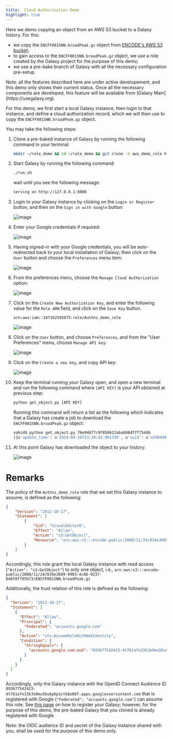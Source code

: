 ```yaml
---
title:  Cloud Authorization Demo
highlight: true
---
```


Here we demo copying an object from an AWS S3 bucket to a Galaxy history. 
For this:
- we copy the `ENCFF001SNN.broadPeak.gz` object from 
[ENCODE's AWS S3 bucket](https://registry.opendata.aws/encode-project/);
- to gain access to the `ENCFF001SNN.broadPeak.gz` object, we
use a role created by the Galaxy project for the purpose of this demo;
- we use a pre-bake branch of Galaxy with all the necessary configuration
pre-setup. 


<div class="alert alert-info" role="alert">
    Note: all the features described here are under active developement,
    and this demo only shows their current status. Once all the necessary 
    components are developed, this feature will be available from 
    [Galaxy Main](https://usegalaxy.org).
</div>


For this demo, we first start a local Galaxy instance, then login to 
that instance, and define a cloud authorization record, which we will
then use to copy the `ENCFF001SNN.broadPeak.gz` object. 

You may take the following steps:

1. Clone a pre-baked instance of Galaxy by running the following 
command in your terminal: 

    ```bash
    mkdir ~/role_demo && cd ~/role_demo && git clone -b aws_demo_role https://github.com/vjalili/galaxy .
    ```

2. Start Galaxy by running the following command:

    ```bash
    ./run.sh
    ```

    wait until you see the following message:
    
    ```bash
    serving on http://127.0.0.1:8080
    ```

3. Login to your Galaxy instance by clicking on the `Login or Register`
button, and then on the `Sign in with Google` button:

    ![image](/src/authnz/cloud/demo/01.png)

4. Enter your Google credentials if required:

    ![image](/src/authnz/cloud/demo/02.png)

5. Having signed-in with your Google credentials, you will be auto-redirected 
back to your local installation of Galaxy; then click on the `User` button 
and choose the `Preferences` menu item:

    ![image](/src/authnz/cloud/demo/03.png) 

6. From the preferences menu, choose the `Manage Cloud Authorization` option:
    
    ![image](/src/authnz/cloud/demo/04.png)

7. Click on the `Create New Authorization Key`, and enter the following value for
the `Role ARN` field, and click on the `Save Key` button.

    ```
    arn:aws:iam::347162595075:role/Authnz_demo_role
    ```
    
    ![image](/src/authnz/cloud/demo/05.png)
    
8. Click on the `User` button, and choose `Preferences`, and from the 
"User Preferences" menu, choose `Manage API key`:

    ![image](/src/authnz/cloud/demo/06.png)

9. Click on the `Create a new key`, and copy API key:

    ![image](/src/authnz/cloud/demo/07.png)

10. Keep the terminal running your Galaxy open, and open a new terminal
and run the following command where `[API KEY]` is your API obtained 
at previous step: 

    ```bash
    python get_object.py [API KEY]
    ```

    Running this command will return a list as the following which indicates
    that a Galaxy has create a job to download the `ENCFF001SNN.broadPeak.gz` 
    object: 
    
    ```bash
    vahid$ python get_object.py 76e948f7c9f858612abab98df7f75ddb
    [{u'update_time': u'2019-04-26T23:30:42.061336', u'uuid': u'a3404949-dbf3-4657-999d-11837e5c7f3f', u'deleted': False, u'id': u'1cd8e2f6b131e891', u'purgable': True, u'total_size': 0, u'state': u'queued', u'create_time': u'2019-04-26T23:30:42.002358', u'file_size': 0, u'purged': False}]
    ```
    
11. At this point Galaxy has downloaded the object to your history:

    ![image](/src/authnz/cloud/demo/08.png)


# Remarks

The policy of the `Authnz_demo_role` role that we set this Galaxy instance 
to assume, is defined as the following:

```json
{
    "Version": "2012-10-17",
    "Statement": [
        {
            "Sid": "VisualEditor0",
            "Effect": "Allow",
            "Action": "s3:GetObject",
            "Resource": "arn:aws:s3:::encode-public/2008/11/24/034e3689-9903-4c86-9237-040f8f795b73/ENCFF001SNN.broadPeak.gz"
        }
    ]
}
```

Accordingly, this role grant the local Galaxy instance with read access 
(`"Action": "s3:GetObject"`) to only one object, i.e., 
`arn:aws:s3:::encode-public/2008/11/24/034e3689-9903-4c86-9237-040f8f795b73/ENCFF001SNN.broadPeak.gz`


Additionally, the trust relation of this role is defined as the following:

```json
{
  "Version": "2012-10-17",
  "Statement": [
    {
      "Effect": "Allow",
      "Principal": {
        "Federated": "accounts.google.com"
      },
      "Action": "sts:AssumeRoleWithWebIdentity",
      "Condition": {
        "StringEquals": {
          "accounts.google.com:aud": "893677542423-4t761afe33k3o9mu56u6p6p1ctk8o88f.apps.googleusercontent.com"
        }
      }
    }
  ]
}
```

Accordingly, only the Galaxy instance with the OpenID Connect Audience ID 
`893677542423-4t761afe33k3o9mu56u6p6p1ctk8o88f.apps.googleusercontent.com`
that is registered with Google (`"Federated": "accounts.google.com"`) can 
assume this role. See [this page](/src/authnz/config/oidc/idps/google/index.md)
on how to register your Galaxy; however, for the purpose of this demo, 
the pre-baked Galaxy that you cloned is already registered with Google.


<div class="alert alert-info" role="alert">
    Note: the OIDC audience ID and secret of the Galaxy instance shared
    with you, shall be used for the purpose of this demo only.
</div>
